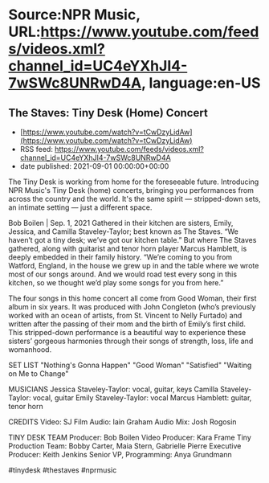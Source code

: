 # Source:NPR Music, URL:https://www.youtube.com/feeds/videos.xml?channel_id=UC4eYXhJI4-7wSWc8UNRwD4A, language:en-US

## The Staves: Tiny Desk (Home) Concert
 - [https://www.youtube.com/watch?v=tCwDzyLidAw](https://www.youtube.com/watch?v=tCwDzyLidAw)
 - RSS feed: https://www.youtube.com/feeds/videos.xml?channel_id=UC4eYXhJI4-7wSWc8UNRwD4A
 - date published: 2021-09-01 00:00:00+00:00

The Tiny Desk is working from home for the foreseeable future. Introducing NPR Music's Tiny Desk (home) concerts, bringing you performances from across the country and the world. It's the same spirit — stripped-down sets, an intimate setting — just a different space.

Bob Boilen | Sep. 1, 2021
Gathered in their kitchen are sisters, Emily, Jessica, and Camilla Staveley-Taylor; best known as The Staves. “We haven’t got a tiny desk; we’ve got our kitchen table.” But where The Staves gathered, along with guitarist and tenor horn player Marcus Hamblett, is deeply embedded in their family history. “We’re coming to you from Watford, England, in the house we grew up in and the table where we wrote most of our songs around. And we would road test every song in this kitchen, so we thought we’d play some songs for you from here.”

The four songs in this home concert all come from Good Woman, their first album in six years. It was produced with John Congleton (who’s previously worked with an ocean of artists, from St. Vincent to Nelly Furtado) and written after the passing of their mom and the birth of Emily’s first child. This stripped-down performance is a beautiful way to experience these sisters’ gorgeous harmonies through their songs of strength, loss, life and womanhood.

SET LIST
"Nothing's Gonna Happen"
"Good Woman"
"Satisfied"
"Waiting on Me to Change"

MUSICIANS
Jessica Staveley-Taylor: vocal, guitar, keys
Camilla Staveley-Taylor: vocal, guitar
Emily Staveley-Taylor: vocal
Marcus Hamblett: guitar, tenor horn

CREDITS
Video: SJ Film
Audio: Iain Graham
Audio Mix: Josh Rogosin

TINY DESK TEAM
Producer: Bob Boilen
Video Producer: Kara Frame
Tiny Production Team: Bobby Carter, Maia Stern, Gabrielle Pierre
Executive Producer: Keith Jenkins
Senior VP, Programming: Anya Grundmann

#tinydesk #thestaves #nprmusic

